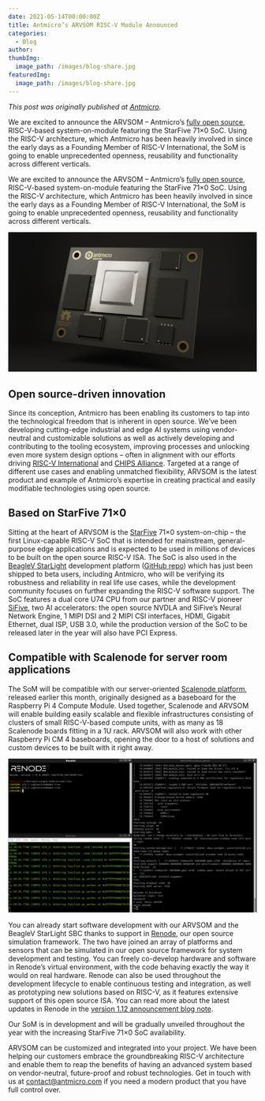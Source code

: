 ```yaml
---
date: 2021-05-14T00:00:00Z
title: Antmicro’s ARVSOM RISC-V Module Announced
categories:
  - Blog
author:
thumbImg:
  image_path: /images/blog-share.jpg
featuredImg:
  image_path: /images/blog-share.jpg
---
```


*This post was originally published at [Antmicro](https://antmicro.com/blog/2021/04/arv-som-announcement/).*

We are excited to announce the ARVSOM – Antmicro’s [fully open source](https://github.com/antmicro/arvsom), RISC-V-based system-on-module featuring the StarFive 71×0 SoC. Using the RISC-V architecture, which Antmicro has been heavily involved in since the early days as a Founding Member of RISC-V International, the SoM is going to enable unprecedented openness, reusability and functionality across different verticals.

We are excited to announce the ARVSOM – Antmicro’s [fully open source](https://github.com/antmicro/arvsom), RISC-V-based system-on-module featuring the StarFive 71×0 SoC. Using the RISC-V architecture, which Antmicro has been heavily involved in since the early days as a Founding Member of RISC-V International, the SoM is going to enable unprecedented openness, reusability and functionality across different verticals.

![ARVSOM](ARV_Twitter_Blog.png)

## Open source-driven innovation

Since its conception, Antmicro has been enabling its customers to tap into the technological freedom that is inherent in open source. We’ve been developing cutting-edge industrial and edge AI systems using vendor-neutral and customizable solutions as well as actively developing and contributing to the tooling ecosystem, improving processes and unlocking even more system design options – often in alignment with our efforts driving [RISC-V International](https://riscv.org/members/) and [CHIPS Alliance](https://chipsalliance.org/about/members/). Targeted at a range of different use cases and enabling unmatched flexibility, ARVSOM is the latest product and example of Antmicro’s expertise in creating practical and easily modifiable technologies using open source.

## Based on StarFive 71×0

Sitting at the heart of ARVSOM is the [StarFive](https://starfivetech.com/en) 71×0 system-on-chip – the first Linux-capable RISC-V SoC that is intended for mainstream, general-purpose edge applications and is expected to be used in millions of devices to be built on the open source RISC-V ISA. The SoC is also used in the [BeagleV StarLight](https://github.com/beagleboard/beaglev-starlight) development platform ([GitHub repo](https://github.com/beagleboard/beaglev-starlight)) which has just been shipped to beta users, including Antmicro, who will be verifying its robustness and reliability in real life use cases, while the development community focuses on further expanding the RISC-V software support. The SoC features a dual core U74 CPU from our partner and RISC-V pioneer [SiFive](https://sifive.com/), two AI accelerators: the open source NVDLA and SiFive’s Neural Network Engine, 1 MIPI DSI and 2 MIPI CSI interfaces, HDMI, Gigabit Ethernet, dual ISP, USB 3.0, while the production version of the SoC to be released later in the year will also have PCI Express.

## Compatible with Scalenode for server room applications

The SoM will be compatible with our server-oriented [Scalenode platform](https://antmicro.com/blog/2021/04/scalenode-server-oriented-raspberry-pi4-baseboard/), released earlier this month, originally designed as a baseboard for the Raspberry Pi 4 Compute Module. Used together, Scalenode and ARVSOM will enable building easily scalable and flexible infrastructures consisting of clusters of small RISC-V-based compute units, with as many as 18 Scalenode boards fitting in a 1U rack. ARVSOM will also work with other Raspberry Pi CM 4 baseboards, opening the door to a host of solutions and custom devices to be built with it right away.

![ARVSOM in Renode](ARVSOM-Renode.png)

You can already start software development with our ARVSOM and the BeagleV StarLight SBC thanks to support in [Renode](https://renode.io/), our open source simulation framework. The two have joined an array of platforms and sensors that can be simulated in our open source framework for system development and testing. You can freely co-develop hardware and software in Renode’s virtual environment, with the code behaving exactly the way it would on real hardware. Renode can also be used throughout the development lifecycle to enable continuous testing and integration, as well as prototyping new solutions based on RISC-V, as it features extensive support of this open source ISA. You can read more about the latest updates in Renode in the [version 1.12 announcement blog note](https://www.antmicro.com/blog/2021/04/renode-1-12-release/).

Our SoM is in development and will be gradually unveiled throughout the year with the increasing StarFive 71×0 SoC availability.

ARVSOM can be customized and integrated into your project. We have been helping our customers embrace the groundbreaking RISC-V architecture and enable them to reap the benefits of having an advanced system based on vendor-neutral, future-proof and robust technologies. Get in touch with us at contact@antmicro.com if you need a modern product that you have full control over.